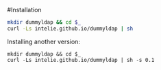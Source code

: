#Installation

```sh
mkdir dummyldap && cd $_
curl -Ls intelie.github.io/dummyldap | sh
```

Installing another version:

```
mkdir dummyldap && cd $_
curl -Ls intelie.github.io/dummyldap | sh -s 0.1
```
